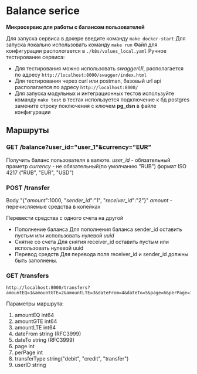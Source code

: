 # Balance serice

  

**Микросервис для работы с балансом пользователей**

Для запуска сервиса в докере введите команду `make docker-start`
Для запуска локально использовать команду `make run`
Файл для конфигурации распологается в `./k8s/values_local.yaml`
Ручное тестирование сервиса:
* Для тестирования можно использовать *swaggerUI*, располагается по адресу `http://localhost:8000/swagger/index.html`
* Для тестирования через curl или postman, базовый url api располагается по адресу
`http://localhost:8000/`
* Для запуска модульных и интеграционных тестов используйте команду 
`make test`
в тестах используется подключение к бд postgres замените строку поключения с ключем **pg_dsn** в файле конфигурации   

## Маршруты
 

### GET /balance?user_id="user_1"&currency="EUR"

Получить баланс пользователя в валюте.
*user_id* - обязательный праметр
*currency* - не обязательный(по умолчанию "RUB") формат ISO 4217 ("RUB", "EUR", "USD")

### POST /transfer

Body "{"*amount*":1000, "*sender_id*":"1", "*receiver_id*":"2"}"
*amount* - перечисляемые средства в копейках

Перевести средства с одного счета на другой
* Пополнение баланса
Для пополнения баланса sender_id оставить пустым или использовать нулевой *uuid*
* Снятие со счета
Для снятия receiver_id оставить пустым или использовать нулевой uuid
* Перевод средств
Для перевода поля receiver_id и sender_id должны быть заполнены.

### GET /transfers
    http://localhost:8000/transfers?amountEQ=1&amountGTE=2&amountLTE=3&dateFrom=4&dateTo=5&page=6&perPage=7&transferType=8&userID=9

Параметры маршрута:
1. amountEQ int64
2. amountGTE int64
3. amountLTE int64
4. dateFrom string (RFC3999)
5. dateTo string (RFC3999)
6. page int
7. perPage int
8. transferType string("debit", "credit", "transfer")
9. userID string 